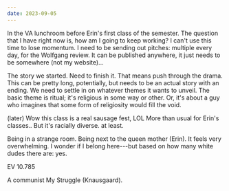 ```yaml
---
date: 2023-09-05
---
```


In the VA lunchroom before Erin's first class of the semester. The question that I have right now is, how am I going to keep working? I can't use this time to lose momentum. I need to be sending out pitches: multiple every day, for the Wolfgang review. It can be published anywhere, it just needs to be somewhere (not my website)...

The story we started. Need to finish it. That means push through the drama. This can be pretty long, potentially, but needs to be an actual story with an ending. We need to settle in on whatever themes it wants to unveil. The basic theme is ritual; it's religious in some way or other. Or, it's about a guy who imagines that some form of religiosity would fill the void.

(later) Wow this class is a real sausage fest, LOL More than usual for Erin's classes.. But it's racially diverse. at least.

Being in a strange room. Being next to the queen mother (Erin). It feels very overwhelming. I wonder if I belong here---but based on how many white dudes there are: yes.

EV 10.785

A communist My Struggle (Knausgaard).
